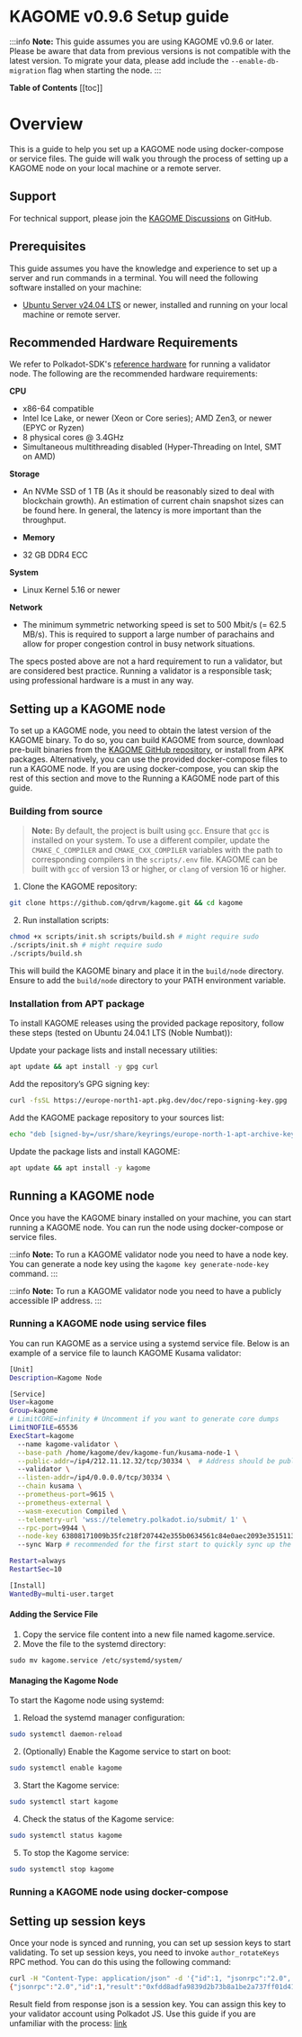 # KAGOME v0.9.6 Setup guide

:::info
**Note:** This guide assumes you are using KAGOME v0.9.6 or later. Please be aware that data from previous versions is not compatible with the latest version. To migrate your data, please add include the `--enable-db-migration` flag when starting the node.
:::

**Table of Contents**
[[toc]]

# Overview
This is a guide to help you set up a KAGOME node using docker-compose or service files. The guide will walk you through the process of setting up a KAGOME node on your local machine or a remote server.

## Support
For technical support, please join the [KAGOME Discussions](https://github.com/qdrvm/kagome/discussions) on GitHub.

## Prerequisites
This guide assumes you have the knowledge and experience to set up a server and run commands in a terminal. You will need the following software installed on your machine:

- [Ubuntu Server v24.04 LTS](https://ubuntu.com/download/server) or newer, installed and running on your local machine or remote server.

## Recommended Hardware Requirements

We refer to Polkadot-SDK's [reference hardware](https://wiki.polkadot.network/docs/maintain-guides-how-to-validate-polkadot#reference-hardware) for running a validator node. The following are the recommended hardware requirements:

**CPU**
* x86-64 compatible
* Intel Ice Lake, or newer (Xeon or Core series); AMD Zen3, or newer (EPYC or Ryzen)
* 8 physical cores @ 3.4GHz
* Simultaneous multithreading disabled (Hyper-Threading on Intel, SMT on AMD)

**Storage**
* An NVMe SSD of 1 TB (As it should be reasonably sized to deal with blockchain growth). An estimation of current chain snapshot sizes can be found here. In general, the latency is more important than the throughput.

* **Memory**
* 32 GB DDR4 ECC

**System**
* Linux Kernel 5.16 or newer

**Network**
* The minimum symmetric networking speed is set to 500 Mbit/s (= 62.5 MB/s). This is required to support a large number of parachains and allow for proper congestion control in busy network situations.

The specs posted above are not a hard requirement to run a validator, but are considered best practice. Running a validator is a responsible task; using professional hardware is a must in any way. 

## Setting up a KAGOME node
To set up a KAGOME node, you need to obtain the latest version of the KAGOME binary. To do so, you can build KAGOME from source, download pre-built binaries from the [KAGOME GitHub repository](https://github.com/qdrvm/kagome), or install from APK packages.
Alternatively, you can use the provided docker-compose files to run a KAGOME node. If you are using docker-compose, you can skip the rest of this section and move to the Running a KAGOME node part of this guide.

### Building from source

> **Note:** By default, the project is built using `gcc`. Ensure that `gcc` is installed on your system.
> To use a different compiler, update the `CMAKE_C_COMPILER` and `CMAKE_CXX_COMPILER` variables with the path to corresponding compilers in the `scripts/.env` file.
> KAGOME can be built with `gcc` of version 13 or higher, or `clang` of version 16 or higher.

1. Clone the KAGOME repository:

```sh
git clone https://github.com/qdrvm/kagome.git && cd kagome
```

2. Run installation scripts:

```sh
chmod +x scripts/init.sh scripts/build.sh # might require sudo
./scripts/init.sh # might require sudo
./scripts/build.sh
```

This will build the KAGOME binary and place it in the `build/node` directory. Ensure to add the `build/node` directory to your PATH environment variable.


### Installation from APT package

To install KAGOME releases using the provided package repository, follow these steps (tested on Ubuntu 24.04.1 LTS (Noble Numbat)):

Update your package lists and install necessary utilities:

```sh
apt update && apt install -y gpg curl
```

Add the repository’s GPG signing key:

```sh
curl -fsSL https://europe-north1-apt.pkg.dev/doc/repo-signing-key.gpg | gpg --dearmor -o /usr/share/keyrings/europe-north-1-apt-archive-keyring.gpg
```

Add the KAGOME package repository to your sources list:
```sh
echo "deb [signed-by=/usr/share/keyrings/europe-north-1-apt-archive-keyring.gpg] https://europe-north1-apt.pkg.dev/projects/kagome-408211 kagome main" > /etc/apt/sources.list.d/kagome.list
```

Update the package lists and install KAGOME:

```sh
apt update && apt install -y kagome
```

## Running a KAGOME node

Once you have the KAGOME binary installed on your machine, you can start running a KAGOME node. You can run the node using docker-compose or service files.

:::info
**Note:** To run a KAGOME validator node you need to have a node key. You can generate a node key using the ``kagome key generate-node-key`` command.
:::

:::info
**Note:** To run a KAGOME validator node you need to have a publicly accessible IP address.
:::

### Running a KAGOME node using service files

You can run KAGOME as a service using a systemd service file. Below is an example of a service file to launch KAGOME Kusama validator:

```sh
[Unit]
Description=Kagome Node

[Service]
User=kagome
Group=kagome
# LimitCORE=infinity # Uncomment if you want to generate core dumps 
LimitNOFILE=65536
ExecStart=kagome
  --name kagome-validator \
  --base-path /home/kagome/dev/kagome-fun/kusama-node-1 \
  --public-addr=/ip4/212.11.12.32/tcp/30334 \  # Address should be publicly accessible
  --validator \
  --listen-addr=/ip4/0.0.0.0/tcp/30334 \
  --chain kusama \
  --prometheus-port=9615 \
  --prometheus-external \
  --wasm-execution Compiled \
  --telemetry-url 'wss://telemetry.polkadot.io/submit/ 1' \
  --rpc-port=9944 \
  --node-key 63808171009b35fc218f207442e355b0634561c84e0aec2093e3515113475624 \  # replace with your node key
  --sync Warp # recommended for the first start to quickly sync up the chain, remove it if your node is already synced

Restart=always
RestartSec=10

[Install]
WantedBy=multi-user.target
```

#### Adding the Service File

1. Copy the service file content into a new file named kagome.service.
2. Move the file to the systemd directory:

`sudo mv kagome.service /etc/systemd/system/`

#### Managing the Kagome Node

To start the Kagome node using systemd:
1. Reload the systemd manager configuration:
```sh
sudo systemctl daemon-reload
```

2. (Optionally) Enable the Kagome service to start on boot:
```sh
sudo systemctl enable kagome
```

3. Start the Kagome service:
```sh
sudo systemctl start kagome
```

4. Check the status of the Kagome service:
```sh
sudo systemctl status kagome
```

5. To stop the Kagome service:
```sh
sudo systemctl stop kagome
```

### Running a KAGOME node using docker-compose

[//]: # (TODO)

## Setting up session keys

Once your node is synced and running, you can set up session keys to start validating. To set up session keys, you need to invoke ``author_rotateKeys`` RPC method. You can do this using the following command:

```sh
curl -H "Content-Type: application/json" -d '{"id":1, "jsonrpc":"2.0", "method": "author_rotateKeys", "params":[]}' http://localhost:9944
{"jsonrpc":"2.0","id":1,"result":"0xfdd8adfa9839d2b73b8a1be2a737ff01d41e6837415b2fcbbcb3b2795eea75877a28e58509e567c352bf074fa8990cf2635d87c897ab39862a4411c6857b900fd416403da10819c02951d9ff66001d8558f031a0ebec7114386b944d1f50c9426624937c34a92ea55c497aee3b08e85a7d5681f157f2e88e8c964a2df4a9c76bb6f48b591a4f950734df8305d493b8fc68a0defd1e31cc9d4d56ca04274e6f05"}%
```

Result field from response json is a session key. You can assign this key to your validator account using Polkadot JS. Use this guide if you are unfamiliar with the process: [link](https://wiki.polkadot.network/docs/maintain-guides-how-to-validate-polkadot#bond-dot)

